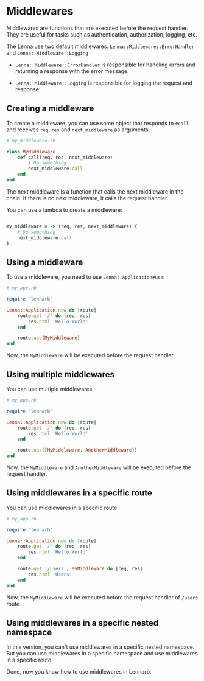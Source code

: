 # Middlewares

Middlewares are functions that are executed before the request handler. They are useful for tasks such as authentication, authorization, logging, etc.

The Lenna use two default middlewares: `Lenna::Middleware::ErrorHandler` and `Lenna::Middleware::Logging`

- `Lenna::Middleware::ErrorHandler` is responsible for handling errors and returning a response with the error message.

- `Lenna::Middleware::Logging` is responsible for logging the request and response.

## Creating a middleware

To create a middleware, you can use some object that responds to `#call` and receives `req`, `res` and `next_middleware` as arguments.

```ruby
# my_middleware.rb

class MyMiddleware
	def call(req, res, next_middleware)
		# Do something
		next_middleware.call
	end
end
```

The next middleware is a function that calls the next middleware in the chain. If there is no next middleware, it calls the request handler.

You can use a lambda to create a middleware:

```ruby

my_middleware = -> (req, res, next_middleware) {
	# Do something
	next_middleware.call
}
```

## Using a middleware

To use a middleware, you need to use `Lenna::Application#use`:

```ruby
# my_app.rb

require 'lennarb'

Lenna::Application.new do |route|
	route.get '/' do |req, res|
		res.html 'Hello World'
	end

	route.use(MyMiddleware)
end
```

Now, the `MyMiddleware` will be executed before the request handler.

## Using multiple middlewares

You can use multiple middlewares:

```ruby
# my_app.rb

require 'lennarb'

Lenna::Application.new do |route|
	route.get '/' do |req, res|
		res.html 'Hello World'
	end

	route.use([MyMiddleware, AnotherMiddleware])
end
```

Now, the `MyMiddleware` and `AnotherMiddleware` will be executed before the request handler.

## Using middlewares in a specific route

You can use middlewares in a specific route:

```ruby
# my_app.rb

require 'lennarb'

Lenna::Application.new do |route|
	route.get '/' do |req, res|
		res.html 'Hello World'
	end

	route.get '/users', MyMiddleware do |req, res|
		res.html 'Users'
	end
end
```

Now, the `MyMiddleware` will be executed before the request handler of `/users` route.

## Using middlewares in a specific nested namespace

In this version, you can't use middlewares in a specific nested namespace. But you can use middlewares in a specific namespace and use middlewares in a specific route.

Done, now you know how to use middlewares in Lennarb.

